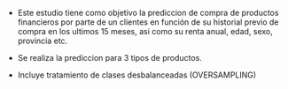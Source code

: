 - Este estudio tiene como objetivo la prediccion de compra de productos financieros por parte de un clientes en función de su historial previo de compra en los ultimos 15 meses, asi como su renta anual, edad, sexo, provincia etc.

- Se realiza la prediccion para 3 tipos de productos.

- Incluye tratamiento de clases desbalanceadas (OVERSAMPLING)
